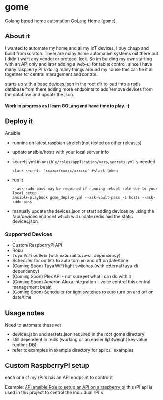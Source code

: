 # gome
Golang based home automation
GoLang Home (gome)

## About it
   I wanted to automate my home and all my IoT devices, I buy cheap and build from scratch.  There are many home
   automation systems out there but I didn't want any vendor or protocol lock. So im building my own starting with an 
   API only and later adding a web-ui for tablet control. since I have many raspberry Pi's doing many things around my 
   house this can tie it all together for central management and control. 

   starts up with a base devices.json in the root dir to load into a redis database from there adding more endpoints
   to add/remove devices from the database and update the json.
   
#### Work in progress as I learn GOLang and have time to play. :)

## Deploy it
Ansible
* running on latest raspbian stretch (not tested on other releases)
* update ansible/hosts with your local server info
* secrets.yml in `ansible/roles/application/vars/secrets.yml` is needed
  
   ```
   slack_secret: 'xxxxxx/xxxxx/xxxxxx' #slack token
   ```
   
* run it

   ```
   --ask-sudo-pass may be required if running reboot role due to your local setup
   ansible-playbook gome_deploy.yml --ask-vault-pass -i hosts --ask-sudo-pass
   ```
   
* manually update the devices.json or start adding devices by using the /api/devices endpoint which will 
update redis and the static devices.json. 


### Supported Devices
   * Custom RaspberryPi API
   * Roku
   * Tuya WiFi outlets (with external tuya-cli dependency)
   * Scheduler for outlets to auto turn on and off on date/time
   * (Coming Soon) Tuya WiFi light switches (with external tuya-cli dependency)
   * (Coming Soon) Plex API - not sure yet what i can do with it
   * (Coming Soon) Amazon Alexa integration - voice control this central management beast
   * (Coming Soon) Scheduler for light switches to auto turn on and off on date/time
   
## Usage notes
Need to automate these yet
   * devices.json and secrets.json required in the root gome directory
   * still dependent in redis (working on an easier lightweight key:value runtime DB)
   * refer to examples in example directory for api call examples

## Custom RaspberryPi setup
   
   each one of my rPI's has an API endpoint to control it
   
   Example:  [API ansible Role to setup an API on a raspberry pi](https://github.com/RebelIT/ansible-piDAK) this rPI api
   is used in this project to control the individual rPI's
